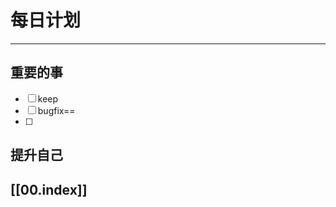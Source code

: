 
# 每日计划
---
## 重要的事

- [ ]  keep
- [ ] bugfix== 
- [ ]  



## 提升自己

  



## [[00.index]]










